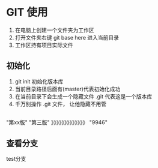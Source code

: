 
# GIT 使用

1. 在电脑上创建一个文件夹为工作区
2. 打开文件夹右键 git base here 进入当前目录
3. 工作区持有项目实际文件

## 初始化
1. git init 初始化版本库
2. 当前目录路径后面有(master)代表初始化成功
3. 在当前目录下会生成一个隐藏文件 .git 代表这是一个版本库
4. 千万别操作 .git 文件， 让他隐藏不用管

## 

"第xx版"
"第三版"
》》》》》》》》》》》》》
"9946"


## 查看分支

test分支